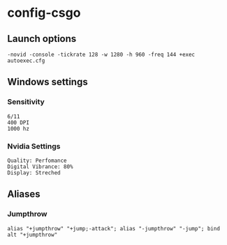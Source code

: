 # config-csgo
## Launch options
```
-novid -console -tickrate 128 -w 1280 -h 960 -freq 144 +exec autoexec.cfg
```
## Windows settings
### Sensitivity
```
6/11
400 DPI
1000 hz
```
### Nvidia Settings
```
Quality: Perfomance
Digital Vibrance: 80%
Display: Streched
```
## Aliases
### Jumpthrow
```
alias "+jumpthrow" "+jump;-attack"; alias "-jumpthrow" "-jump"; bind alt "+jumpthrow" 
```

